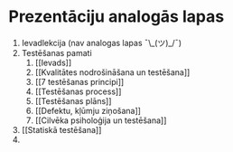 
# Prezentāciju analogās lapas
1. Ievadlekcija (nav analogas lapas ¯\\\_(ツ)\_/¯)
2. Testēšanas pamati
	1. [[Ievads]]
	2. [[Kvalitātes nodrošināšana un testēšana]]
	3. [[7 testēšanas principi]]
	4. [[Testēšanas process]]
	5. [[Testēšanas plāns]]
	6. [[Defektu, kļūmju ziņošana]]
	7. [[Cilvēka psiholoģija un testēšana]]
3. [[Statiskā testēšana]]
4. 